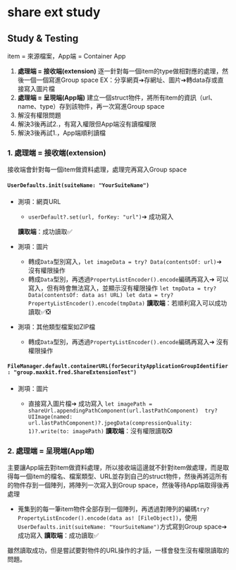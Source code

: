 # share ext study

## Study & Testing

item = 來源檔案，App端 = Container App 

1. **處理端 = 接收端\(extension\)**  逐一針對每一個item的type做相對應的處理，然後一個一個寫進Group space  EX：分享網頁➔存網址、圖片➔轉data存或直接寫入圖片檔
2. **處理端 = 呈現端\(App端\)**  建立一個struct物件，將所有item的資訊（url、name、type）存到該物件，再一次寫進Group space
3. 解沒有權限問題
4. 解決3後再試2.，有寫入權限但App端沒有讀檔權限
5. 解決3後再試1.，App端順利讀檔

### 

### **1. 處理端 = 接收端\(extension\)**

接收端會針對每一個item做資料處理，處理完再寫入Group space



#### `UserDefaults.init(suiteName: "YourSuiteName")` 

* 測項：網頁URL 

  *  `userDefault?.set(url, forKey: "url")`➔ 成功寫入

  **讀取端**：成功讀取✅

* 測項：圖片
  * 轉成`Data`型別寫入，`let imageData = try? Data(contentsOf: url)`➔ 沒有權限操作
  * 轉成`Data`型別，再透過`PropertyListEncoder().encode`編碼再寫入➔ 可以寫入，但有時會無法寫入，並顯示沒有權限操作 `let tmpData = try? Data(contentsOf: data as! URL) let data = try?  PropertyListEncoder().encode(tmpData)` **讀取端**：若順利寫入可以成功讀取✅❎
* 測項：其他類型檔案如ZIP檔
  * 轉成`Data`型別，再透過`PropertyListEncoder().encode`編碼再寫入➔ 沒有權限操作



#### `FileManager.default.containerURL(forSecurityApplicationGroupIdentifier: "group.maxkit.fred.ShareExtensionTest")`

* 測項：圖片

  * 直接寫入圖片檔➔ 成功寫入 `let imagePath = shareUrl.appendingPathComponent(url.lastPathComponent)  try? UIImage(named: url.lastPathComponent)?.jpegData(compressionQuality: 1)?.write(to: imagePath)` **讀取端**：沒有權限讀取❎

### 2. **處理端 = 呈現端\(App端\)**

主要讓App端去對item做資料處理，所以接收端這邊就不針對item做處理，而是取得每一個item的檔名、檔案類型、URL並存到自己的struct物件，然後再將這所有的物件存到一個陣列，將陣列一次寫入到Group space，然後等待App端取得後再處理

* 蒐集到的每一筆item物件全部存到一個陣列，再透過對陣列的編碼`try? PropertyListEncoder().encode(data as! [FileObject])`，使用`UserDefaults.init(suiteName: "YourSuiteName")`方式寫到Group space➔ 成功寫入 **讀取端**：成功讀取✅

雖然讀取成功，但是嘗試要對物件的URL操作的才話，一樣會發生沒有權限讀取的問題。

